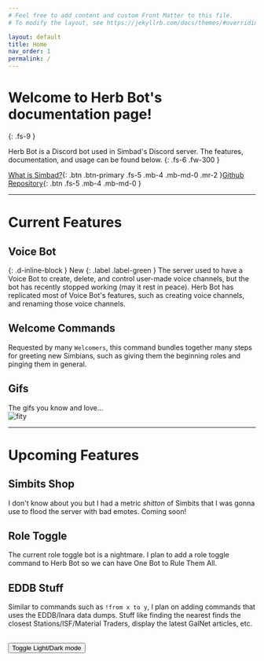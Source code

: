 ```yaml
---
# Feel free to add content and custom Front Matter to this file.
# To modify the layout, see https://jekyllrb.com/docs/themes/#overriding-theme-defaults

layout: default
title: Home
nav_order: 1
permalink: /
---
```

# Welcome to Herb Bot's documentation page!
{: .fs-9 }

Herb Bot is a Discord bot used in Simbad's Discord server. The features, documentation, and usage can be found below.
{: .fs-6 .fw-300 }

[What is Simbad?](https://simbadgaming.com/activities/){: .btn .btn-primary .fs-5 .mb-4 .mb-md-0 .mr-2 }[Github Repository](https://github.com/JoshElementoid/Simbad_Bot){: .btn .fs-5 .mb-4 .mb-md-0 }

---

# Current Features

## Voice Bot
{: .d-inline-block }
New
{: .label .label-green }
The server used to have a Voice Bot to create, delete, and control user-made voice channels, but the bot has recently stopped working (may it rest in peace).
Herb Bot has replicated most of Voice Bot's features, such as creating voice channels, and renaming those voice channels.


## Welcome Commands

Requested by many `Welcomers`, this command bundles together many steps for greeting new Simbians, such as giving them the beginning roles and pinging them in general.

## Gifs
The gifs you know and love... <br>
![fity](https://media.giphy.com/media/ZAwXQPZZPk5JI8yqoM/giphy.gif)

---

# Upcoming Features

## Simbits Shop
I don't know about you but I had a metric <i>shitton</i> of Simbits that I was gonna use to flood the server with bad emotes. Coming soon!

## Role Toggle
The current role toggle bot is a nightmare. I plan to add a role toggle command to Herb Bot so we can have One Bot to Rule Them All.

## EDDB Stuff
Similar to commands such as `!from x to y`, I plan on adding commands that uses the EDDB/Inara data dumps. Stuff like finding the nearest finds the closest Stations/ISF/Material Traders, display the latest GalNet articles, etc.

<br>
<button class="btn js-toggle-dark-mode">Toggle Light/Dark mode</button>

<script>
const toggleDarkMode = document.querySelector('.js-toggle-dark-mode');

jtd.addEvent(toggleDarkMode, 'click', function(){
  if (jtd.getTheme() === 'dark') {
    jtd.setTheme('light');
  } else {
    jtd.setTheme('dark');
  }
});
</script>

